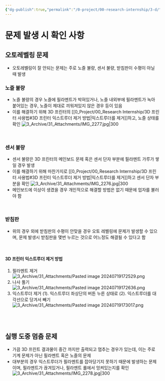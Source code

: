 ```yaml
---
{"dg-publish":true,"permalink":"/0-project/00-research-internship/3-d/","tags":["Study/HERO","Study/3D-Printer"],"noteIcon":"","created":"2024-07-19"}
---
```


# 문제 발생 시 확인 사항

## 오토레벨링 문제
- 오토레벨링이 잘 안되는 문제는 주로 노즐 불량, 센서 불량, 받침판이 수평이 아닐 때 발생

### 노즐 불량

- 노즐 불량의 경우 노즐에 필라멘트가 박혀있거나, 노즐 내외부에 필라멘트가 녹아 붙어있는 경우, 노즐이 제대로 끼워져있지 않은 경우 등이 있음
- 이를 해결하기 위해 3D 프린터의 [[0_Project/00_Research Internship/3D 프린터 사용법#3D 프린터 익스트루더 제거 방법\|익스트루더를 제거]]하고, 노즐 상태를 확인
  ![3_Archive/31_Attachments/IMG_2277.jpg|300](/img/user/3_Archive/31_Attachments/IMG_2277.jpg)

<br/>

### 센서 불량

- 센서 불량은 3D 프린터의 메인보드 문제 혹은 센서 단자 부분에 필라멘트 가루가 쌓일 경우 발생
- 이를 해결하기 위해 마찬가지로 [[0_Project/00_Research Internship/3D 프린터 사용법#3D 프린터 익스트루더 제거 방법\|익스트루더를 제거]]하고 센서 단자 부분을 확인 
  ![3_Archive/31_Attachments/IMG_2276.jpg|300](/img/user/3_Archive/31_Attachments/IMG_2276.jpg)
- 메인보드에 이상이 생겼을 경우 개인적으로 해결할 방법은 없기 때문에 업자를 불러야 함

<br/>

### 받침판

- 위의 경우 외에 받침판의 수평이 안맞을 경우 오토 레벨링에 문제가 발생할 수 있으며, 문제 발생시 받침판을 몇번 누르는 것으로 어느정도 해결될 수 있다고 함

<br/>

#### 3D 프린터 익스트루더 제거 방법

1. 필라멘트 제거
   ![3_Archive/31_Attachments/Pasted image 20240719172529.png](/img/user/3_Archive/31_Attachments/Pasted%20image%2020240719172529.png)
2. 나사 풀기
   ![3_Archive/31_Attachments/Pasted image 20240719172636.png](/img/user/3_Archive/31_Attachments/Pasted%20image%2020240719172636.png)
3. 익스트루더 제거
   (1). 익스트루더 좌상단의 버튼 누른 상태로
   (2). 익스트루더를 대각선으로 당겨서 빼기
   ![3_Archive/31_Attachments/Pasted image 20240719173017.png](/img/user/3_Archive/31_Attachments/Pasted%20image%2020240719173017.png)

<br/><br/>

## 실행 도중 멈춤 문제

- 가끔 3D 프린트 결과물이 중간 까지만 출력되고 멈추는 경우가 있는데, 이는 주로 기계 문제가 아닌 필라멘트 혹은 노즐의 문제
- 대부분의 경우 익스트루더가 필라멘트를 잡아당기지 못하기 때문에 발생하는 문제이며, 필라멘트가 끊겨있거나, 필라멘트 롤에서 엉켜있는지를 확인
  ![3_Archive/31_Attachments/IMG_2278.jpg|300](/img/user/3_Archive/31_Attachments/IMG_2278.jpg)
